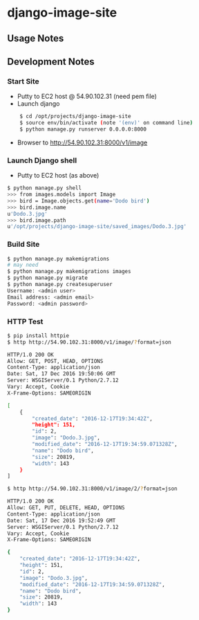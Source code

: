 # django-image-site

## Usage Notes

## Development Notes
### Start Site
+ Putty to EC2 host @ 54.90.102.31 (need pem file)
+ Launch django
```bash
    $ cd /opt/projects/django-image-site
    $ source env/bin/activate (note '(env)' on command line)
    $ python manage.py runserver 0.0.0.0:8000
```
+ Browser to http://54.90.102.31:8000/v1/image

### Launch Django shell
+ Putty to EC2 host (as above)
```bash
$ python manage.py shell
>>> from images.models import Image
>>> bird = Image.objects.get(name='Dodo bird')
>>> bird.image.name
u'Dodo.3.jpg'
>>> bird.image.path
u'/opt/projects/django-image-site/saved_images/Dodo.3.jpg'
```

### Build Site
```bash
$ python manage.py makemigrations
# may need
$ python manage.py makemigrations images
$ python manage.py migrate
$ python manage.py createsuperuser
Username: <admin user>
Email address: <admin email>
Password: <admin password>
```

### HTTP Test
```bash
$ pip install httpie
$ http http://54.90.102.31:8000/v1/image/?format=json

HTTP/1.0 200 OK
Allow: GET, POST, HEAD, OPTIONS
Content-Type: application/json
Date: Sat, 17 Dec 2016 19:50:06 GMT
Server: WSGIServer/0.1 Python/2.7.12
Vary: Accept, Cookie
X-Frame-Options: SAMEORIGIN

[
    {
        "created_date": "2016-12-17T19:34:42Z",
        "height": 151,
        "id": 2,
        "image": "Dodo.3.jpg",
        "modified_date": "2016-12-17T19:34:59.071328Z",
        "name": "Dodo bird",
        "size": 20819,
        "width": 143
    }
]

$ http http://54.90.102.31:8000/v1/image/2/?format=json

HTTP/1.0 200 OK
Allow: GET, PUT, DELETE, HEAD, OPTIONS
Content-Type: application/json
Date: Sat, 17 Dec 2016 19:52:49 GMT
Server: WSGIServer/0.1 Python/2.7.12
Vary: Accept, Cookie
X-Frame-Options: SAMEORIGIN

{
    "created_date": "2016-12-17T19:34:42Z",
    "height": 151,
    "id": 2,
    "image": "Dodo.3.jpg",
    "modified_date": "2016-12-17T19:34:59.071328Z",
    "name": "Dodo bird",
    "size": 20819,
    "width": 143
}

```

